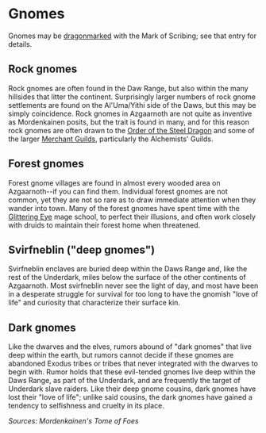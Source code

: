 # Gnomes


Gnomes may be [dragonmarked](Dragonmarked.md) with the Mark of Scribing; see that entry for details.

## Rock gnomes
Rock gnomes are often found in the Daw Range, but also within the many hillsides that litter the continent. Surprisingly larger numbers of rock gnome settlements are found on the Al'Uma/Yithi side of the Daws, but this may be simply coincidence. Rock gnomes in Azgaarnoth are not quite as inventive as Mordenkainen posits, but the trait is found in many, and for this reason rock gnomes are often drawn to the [Order of the Steel Dragon](/Organizations/DraconicOrder/Steel.md) and some of the larger [Merchant Guilds](/Organization/MerchantGuilds/MerchantGuilds.md), particularly the Alchemists' Guilds.


## Forest gnomes
Forest gnome villages are found in almost every wooded area on Azgaarnoth--if you can find them. Individual forest gnomes are not common, yet they are not so rare as to draw immediate attention when they wander into town. Many of the forest gnomes have spent time with the [Glittering Eye](/Organizations/MageSchoools/GlitteringEye.md) mage school, to perfect their illusions, and often work closely with druids to maintain their forest home when threatened.


## Svirfneblin ("deep gnomes")
Svirfneblin enclaves are buried deep within the Daws Range and, like the rest of the Underdark, miles below the surface of the other continents of Azgaarnoth. Most svirfneblin never see the light of day, and most have been in a desperate struggle for survival for too long to have the gnomish "love of life" and curiosity that characterize their surface kin.


## Dark gnomes
Like the dwarves and the elves, rumors abound of "dark gnomes" that live deep within the earth, but rumors cannot decide if these gnomes are abandoned Exodus tribes or tribes that never integrated with the dwarves to begin with. Rumor holds that these evil-tended gnomes live deep within the Daws Range, as part of the Underdark, and are frequently the target of Underdark slave raiders. Like their deep gnome cousins, dark gnomes have lost their "love of life"; unlike said cousins, the dark gnomes have gained a tendency to selfishness and cruelty in its place.

*Sources: Mordenkainen's Tome of Foes*